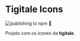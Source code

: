 # Tigitale Icons

![publishing to npm 🚀](https://github.com/tigitale/tigitale-icons/workflows/building%20%F0%9F%94%A9%20and%20publishing%20to%20npm%20%F0%9F%9A%80/badge.svg)

Projeto com os ícones da **tigitale**.
